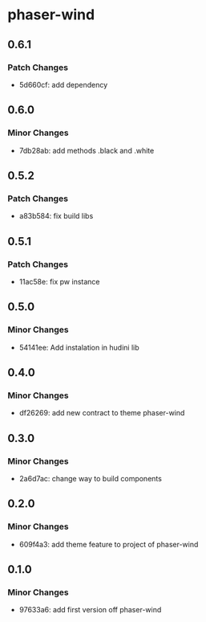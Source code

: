 # phaser-wind

## 0.6.1

### Patch Changes

- 5d660cf: add dependency

## 0.6.0

### Minor Changes

- 7db28ab: add methods .black and .white

## 0.5.2

### Patch Changes

- a83b584: fix build libs

## 0.5.1

### Patch Changes

- 11ac58e: fix pw instance

## 0.5.0

### Minor Changes

- 54141ee: Add instalation in hudini lib

## 0.4.0

### Minor Changes

- df26269: add new contract to theme phaser-wind

## 0.3.0

### Minor Changes

- 2a6d7ac: change way to build components

## 0.2.0

### Minor Changes

- 609f4a3: add theme feature to project of phaser-wind

## 0.1.0

### Minor Changes

- 97633a6: add first version off phaser-wind
